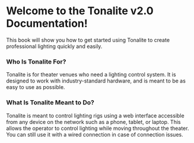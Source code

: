 # Welcome to the Tonalite v2.0 Documentation!

This book will show you how to get started using Tonalite to create professional lighting quickly and easily.

### Who Is Tonalite For?

Tonalite is for theater venues who need a lighting control system. It is designed to work with industry-standard hardware, and is meant to be as easy to use as possible.

### What Is Tonalite Meant to Do?

Tonalite is meant to control lighting rigs using a web interface accessible from any device on the network such as a phone, tablet, or laptop. This allows the operator to control lighting while moving throughout the theater. You can still use it with a wired connection in case of connection issues.

